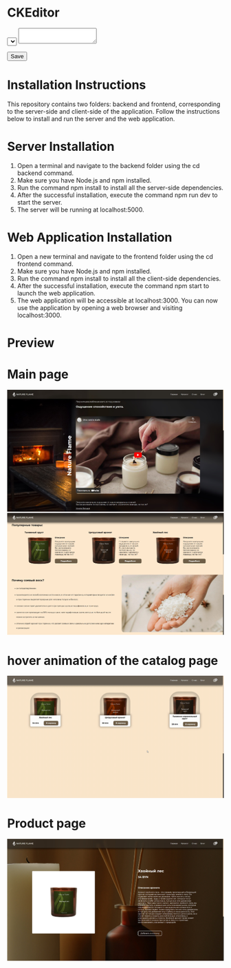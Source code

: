 
<!DOCTYPE html>
<html lang="en">
<head>
  <meta charset="UTF-8">
  <meta name="viewport" content="width=device-width, initial-scale=1.0">
  <title>CKEditor</title>
  <script src="https://cdn.ckeditor.com/ckeditor5/36.0.1/classic/ckeditor.js"></script>
</head>
<body>
  <h1>CKEditor</h1>
  
  <!-- Выпадающий список с вариантами -->
  <select id="blockSelect">
    <!-- Опции будут добавлены динамически -->
  </select>
  
  <!-- Редактор CKEditor -->
  <textarea id="editor"></textarea>
  
  <!-- Кнопка для сохранения данных -->
  <button id="saveBtn">Save</button>

  <script>
    // Инициализация CKEditor
    const editor = ClassicEditor
      .create(document.querySelector('#editor'))
      .then(editor => {
        console.log('Editor initialized:', editor);
      })
      .catch(error => {
        console.error('Error initializing editor:', error);
      });
    
    // Получение списка блоков данных из файла JSON
    fetch('/getData')
      .then(response => response.json())
      .then(data => {
        const blockSelect = document.getElementById('blockSelect');
        
        // Добавляем опции в выпадающий список для каждого блока данных
        for (const blockId in data) {
          if (data.hasOwnProperty(blockId)) {
            const option = document.createElement('option');
            option.value = blockId;
            option.textContent = blockId;
            blockSelect.appendChild(option);
          }
        }
        
        // Обработчик события для выбора варианта
        blockSelect.addEventListener('change', function() {
          const selectedOption = this.value;
          const selectedContent = data[selectedOption].content;
          
          // Устанавливаем содержимое выбранного блока в редактор CKEditor
          editor.then(editorInstance => {
            editorInstance.setData(selectedContent);
          });
        });
      })
      .catch(error => {
        console.error('Error fetching data:', error);
      });
    
    // Обработчик события для сохранения данных
    document.getElementById('saveBtn').addEventListener('click', function() {
      // Получаем текущее содержимое из CKEditor
      editor.then(editorInstance => {
        const blockId = document.getElementById('blockSelect').value;
        const content = editorInstance.getData();
        
        // Отправляем данные на сервер для сохранения
        fetch('/saveData', {
          method: 'POST',
          headers: {
            'Content-Type': 'application/json'
          },
          body: JSON.stringify({ blockId, content })
        })
        .then(response => {
          if (!response.ok) {
            throw new Error('Network response was not ok');
          }
          console.log('Data saved successfully');
        })
        .catch(error => {
          console.error('There was an error!', error);
        });
      });
    });
  </script>
</body>
</html>














# Installation Instructions
This repository contains two folders: backend and frontend, corresponding to the server-side and client-side of the application. Follow the instructions below to install and run the server and the web application.

# Server Installation
1. Open a terminal and navigate to the backend folder using the cd backend command.
2. Make sure you have Node.js and npm installed.
3. Run the command npm install to install all the server-side dependencies.
4. After the successful installation, execute the command npm run dev to start the server.
5. The server will be running at localhost:5000.
# Web Application Installation
1. Open a new terminal and navigate to the frontend folder using the cd frontend command.
2. Make sure you have Node.js and npm installed.
3. Run the command npm install to install all the client-side dependencies.
4. After the successful installation, execute the command npm start to launch the web application.
5. The web application will be accessible at localhost:3000.
You can now use the application by opening a web browser and visiting localhost:3000.
# Preview
# Main page
![alt text](https://github.com/hylaron/naturesmell/blob/main/other/candle1.jpg)
![alt text](https://github.com/hylaron/naturesmell/blob/main/other/candle2.jpg)
# hover animation of the catalog page
![alt text](https://github.com/hylaron/naturesmell/blob/main/other/candle2.gif)
# Product page
![alt text](https://github.com/hylaron/naturesmell/blob/main/other/candle3.jpg)

